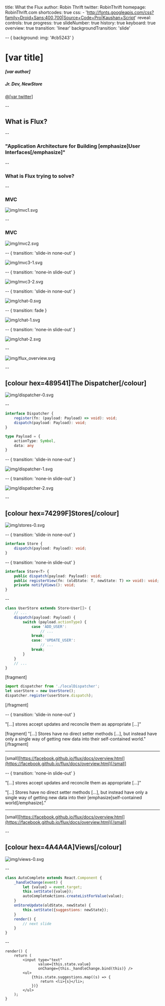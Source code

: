 title: What the Flux
author: Robin Thrift
twitter: RobinThrift
homepage: RobinThrift.com
shortcodes: true
css:
    - 'http://fonts.googleapis.com/css?family=Droid+Sans:400,700|Source+Code+Pro|Kaushan+Script'
reveal:
    controls: true
    progress: true
    slideNumber: true
    history: true
    keyboard: true
    overview: true
    transition: 'linear'
    backgroundTransition: 'slide'

-- {
    background: 
        img: '#cb5243'
}

# [var title]

<div class="author-info">
    <h5>[var author]</h5>
    <h5>Jr. Dev, NewStore</h5>
    <a href="http://twitter.com/[var twitter]">@[var twitter]</a>
</div>

--

## What is Flux?

--

### "Application Architecture for Building [emphasize]User Interfaces[/emphasize]"

--

### What is Flux trying to solve?

--

### MVC

![img/mvc1.svg](img/mvc1.svg)

--

### MVC

![img/mvc2.svg](img/mvc2.svg)

-- {
    transition: 'slide-in none-out'
}

![img/mvc3-1.svg](img/mvc3-1.svg)

-- {
    transition: 'none-in slide-out'
}

![img/mvc3-2.svg](img/mvc3-2.svg)


-- {
    transition: 'slide-in none-out'
}

![img/chat-0.svg](img/chat-0.svg)

-- {
    transition: fade
}

![img/chat-1.svg](img/chat-1.svg)

-- {
    transition: 'none-in slide-out'
}

![img/chat-2.svg](img/chat-2.svg)

--

![img/flux_overview.svg](img/flux_overview.svg)

--

## [colour hex=489541]The Dispatcher[/colour]
![img/dispatcher-0.svg](img/dispatcher-0.svg)

--

```typescript
interface Dispatcher {
    register(fn: (payload: Payload) => void): void;
    dispatch(payload: Payload): void;
}
```

```typescript
type Payload = {
    actionType: Symbol,
    data: any
}
```

-- {
    transition: 'slide-in none-out'
}

![img/dispatcher-1.svg](img/dispatcher-1.svg)

-- {
    transition: 'none-in slide-out'
}

![img/dispatcher-2.svg](img/dispatcher-2.svg)

-- 

## [colour hex=74299F]Stores[/colour]
![img/stores-0.svg](img/stores-0.svg)

-- {
    transition: 'slide-in none-out'
}

```typescript
interface Store {
    dispatch(payload: Payload): void;
}
```

-- {
    transition: 'none-in slide-out'
}

```typescript
interface Store<T> {
    public dispatch(payload: Payload): void;
    public registerView(fn: (oldState: T, newState: T) => void): void;
    private notifyViews(): void;
}
```

--

```typescript
class UserStore extends Store<User[]> {
    // ...
    dispatch(payload: Payload) {
        switch (payload.actionType) {
            case 'ADD_USER':
                // ...
            break;
            case: 'UPDATE_USER':
                // ...
            break;
        }
    }
    // ...
}
```

[fragment]
```typescript
import dispatcher from './localDispatcher';
let userStore = new UserStore();
dispatcher.register(userStore.dispatch);
```
[/fragment]

-- {
    transition: 'slide-in none-out'
}

"[...] stores accept updates and reconcile them as appropriate [...]"

[fragment]
"[...] Stores have no direct setter methods [...], but instead have only a single way of getting new data into their self-contained world."
[/fragment]

<hr />

[small][https://facebook.github.io/flux/docs/overview.html](https://facebook.github.io/flux/docs/overview.html)[/small]

-- {
    transition: 'none-in slide-out'
}

"[...] stores accept updates and reconcile them as appropriate [...]"

"[...] Stores have no direct setter methods [...], but instead have only a single way of getting new data into their [emphasize]self-contained world[/emphasize]."

<hr />

[small][https://facebook.github.io/flux/docs/overview.html](https://facebook.github.io/flux/docs/overview.html)[/small]

--

## [colour hex=4A4A4A]Views[/colour]
![img/views-0.svg](img/views-0.svg)

--

```javascript
class AutoComplete extends React.Component {
    _handleChange(event) {
        let {value} = event.target;
        this.setState({value});
        autoCompleteActions.createListForValue(value);
    }
    onStoreUpdate(oldState, newState) {
        this.setState({suggestions: newState});
    }
    render() {
        // next slide
    }
}
```

--

<pre><code class="lang-typescript">render() {
    <span class="hljs-keyword">return</span> (
        &lt;input <span class="hljs-keyword">type</span>=<span class="hljs-string">"text"</span> 
               value={<span class="hljs-keyword">this</span>.state.value} 
               onChange={<span class="hljs-keyword">this</span>._handleChange.bind(<span class="hljs-keyword">this</span>)} /&gt;
        &lt;ul&gt;  
            {<span class="hljs-keyword">this</span>.state.suggestions.map((s) =&gt; {
                <span class="hljs-keyword">return</span> <span class="xml"><span class="hljs-tag">&lt;<span class="hljs-title">li</span>&gt;</span>{s}<span class="hljs-tag">&lt;/<span class="hljs-title">li</span>&gt;</span>;</span>
            })}
        &lt;/ul&gt;  
    );
}
</code></pre>
